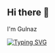 ## Hi there 👋
I'm Gulnaz 

[![Typing SVG](https://readme-typing-svg.herokuapp.com?color=%2336BCF7&lines=Beginner+Java+Developer+from+Russia)](https://git.io/typing-svg)
